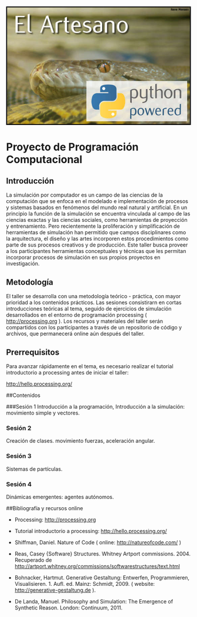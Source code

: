 ![talleres de python fifa](./el-artesano.jpg)
# Proyecto de Programación Computacional

## Introducción

La simulación por computador es un campo de las ciencias de la computación que se enfoca en el modelado e implementación de procesos y sistemas basados en fenómenos del mundo real natural y artificial.  En un principio la función de la simulación se encuentra vinculada al campo de las ciencias exactas y las ciencias sociales, como herramientas de proyección y entrenamiento. Pero recientemente la proliferación y simplificación de herramientas de simulación han permitido que campos disciplinares como la arquitectura, el diseño y las artes incorporen estos procedimientos como parte de sus procesos creativos y de producción. Este taller busca proveer a los participantes herramientas conceptuales y técnicas que les permitan incorporar procesos de simulación en sus propios proyectos en investigación.


## Metodología

El taller se desarrolla con una metodología teórico - práctica, con mayor prioridad a los contenidos prácticos.  Las sesiones consistirarn en cortas introducciones teóricas al tema, seguido de ejercicios de simulación desarrollados en el entorno de programación processing ( http://processing.org ). Los recursos y materiales del taller serán compartidos con los participantes a través de un repositorio de código y archivos, que permanecerá online aún después del taller.


## Prerrequisitos

Para avanzar rápidamente en el tema, es necesario realizar el tutorial introductorio a processing antes de iniciar el taller:


http://hello.processing.org/


##Contenidos

###Sesión 1
Introducción a la programación, Introducción a la simulación:  movimiento simple y vectores.

### Sesión 2
Creación de clases. movimiento fuerzas, aceleración angular.

### Sesión 3
Sistemas de partículas.

### Sesión 4
Dinámicas emergentes: agentes autónomos.


##Bibliografía y recursos online

* Processing: http://processing.org

* Tutorial introductorio a processing: http://hello.processing.org/

* Shiffman, Daniel. Nature of Code ( online: http://natureofcode.com/ )

* Reas, Casey {Software} Structures. Whitney Artport commissions. 2004. Recuperado de http://artport.whitney.org/commissions/softwarestructures/text.html

* Bohnacker, Hartmut. Generative Gestaltung: Entwerfen, Programmieren, Visualisieren. 1. Aufl. ed. Mainz: Schmidt, 2009. ( website: http://generative-gestaltung.de ).

* De Landa, Manuel. Philosophy and Simulation: The Emergence of Synthetic Reason. London: Continuum, 2011.
